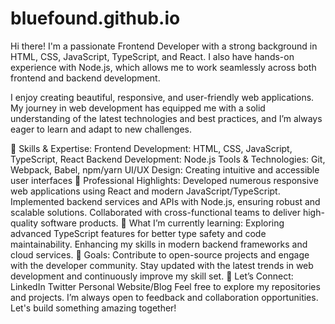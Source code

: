 # bluefound.github.io
Hi there! I'm a passionate Frontend Developer with a strong background in HTML, CSS, JavaScript, TypeScript, and React. I also have hands-on experience with Node.js, which allows me to work seamlessly across both frontend and backend development.

I enjoy creating beautiful, responsive, and user-friendly web applications. My journey in web development has equipped me with a solid understanding of the latest technologies and best practices, and I’m always eager to learn and adapt to new challenges.

🌟 Skills & Expertise:
Frontend Development: HTML, CSS, JavaScript, TypeScript, React
Backend Development: Node.js
Tools & Technologies: Git, Webpack, Babel, npm/yarn
UI/UX Design: Creating intuitive and accessible user interfaces
💼 Professional Highlights:
Developed numerous responsive web applications using React and modern JavaScript/TypeScript.
Implemented backend services and APIs with Node.js, ensuring robust and scalable solutions.
Collaborated with cross-functional teams to deliver high-quality software products.
🌱 What I’m currently learning:
Exploring advanced TypeScript features for better type safety and code maintainability.
Enhancing my skills in modern backend frameworks and cloud services.
🎯 Goals:
Contribute to open-source projects and engage with the developer community.
Stay updated with the latest trends in web development and continuously improve my skill set.
🚀 Let’s Connect:
LinkedIn
Twitter
Personal Website/Blog
Feel free to explore my repositories and projects. I’m always open to feedback and collaboration opportunities. Let's build something amazing together!
